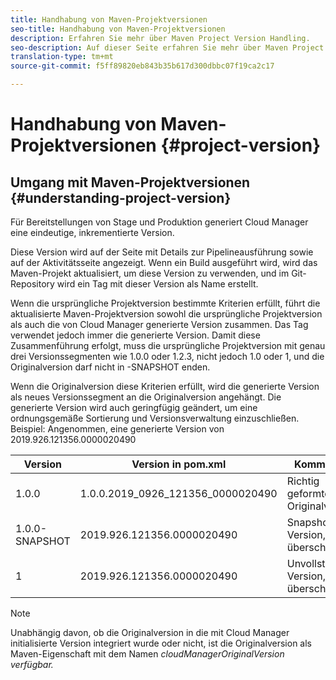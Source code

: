 ```yaml
---
title: Handhabung von Maven-Projektversionen
seo-title: Handhabung von Maven-Projektversionen
description: Erfahren Sie mehr über Maven Project Version Handling.
seo-description: Auf dieser Seite erfahren Sie mehr über Maven Project Version Handling
translation-type: tm+mt
source-git-commit: f5ff89820eb843b35b617d300dbbc07f19ca2c17

---
```



# Handhabung von Maven-Projektversionen {#project-version}

## Umgang mit Maven-Projektversionen {#understanding-project-version}

Für Bereitstellungen von Stage und Produktion generiert Cloud Manager eine eindeutige, inkrementierte Version.

Diese Version wird auf der Seite mit Details zur Pipelineausführung sowie auf der Aktivitätsseite angezeigt. Wenn ein Build ausgeführt wird, wird das Maven-Projekt aktualisiert, um diese Version zu verwenden, und im Git-Repository wird ein Tag mit dieser Version als Name erstellt.

Wenn die ursprüngliche Projektversion bestimmte Kriterien erfüllt, führt die aktualisierte Maven-Projektversion sowohl die ursprüngliche Projektversion als auch die von Cloud Manager generierte Version zusammen. Das Tag verwendet jedoch immer die generierte Version. Damit diese Zusammenführung erfolgt, muss die ursprüngliche Projektversion mit genau drei Versionssegmenten wie 1.0.0 oder 1.2.3, nicht jedoch 1.0 oder 1, und die Originalversion darf nicht in -SNAPSHOT enden.

Wenn die Originalversion diese Kriterien erfüllt, wird die generierte Version als neues Versionssegment an die Originalversion angehängt. Die generierte Version wird auch geringfügig geändert, um eine ordnungsgemäße Sortierung und Versionsverwaltung einzuschließen. Beispiel: Angenommen, eine generierte Version von 2019.926.121356.0000020490

| **Version** | **Version in pom.xml** | **Kommentar** |
|---|---|---|
| 1.0.0 | 1.0.0.2019_0926_121356_0000020490 | Richtig geformte Originalversion |
| 1.0.0-SNAPSHOT | 2019.926.121356.0000020490 | Snapshot-Version, überschrieben |
| 1 | 2019.926.121356.0000020490 | Unvollständige Version, überschrieben |

>[!NOTE]
>
>Unabhängig davon, ob die Originalversion in die mit Cloud Manager initialisierte Version integriert wurde oder nicht, ist die Originalversion als Maven-Eigenschaft mit dem Namen *cloudManagerOriginalVersion verfügbar.*
